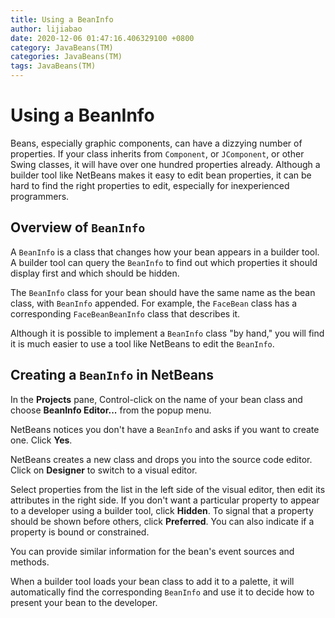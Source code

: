 ```yaml
---
title: Using a BeanInfo
author: lijiabao
date: 2020-12-06 01:47:16.406329100 +0800
category: JavaBeans(TM)
categories: JavaBeans(TM)
tags: JavaBeans(TM)
---
```


# Using a BeanInfo

Beans, especially graphic components, can have a dizzying number of properties. If your class inherits from `Component`, or `JComponent`, or other Swing classes, it will have over one hundred properties already. Although a builder tool like NetBeans makes it easy to edit bean properties, it can be hard to find the right properties to edit, especially for inexperienced programmers.

## Overview of `BeanInfo`

A `BeanInfo` is a class that changes how your bean appears in a builder tool. A builder tool can query the `BeanInfo` to find out which properties it should display first and which should be hidden.

The `BeanInfo` class for your bean should have the same name as the bean class, with `BeanInfo` appended. For example, the `FaceBean` class has a corresponding `FaceBeanBeanInfo` class that describes it.

Although it is possible to implement a `BeanInfo` class "by hand," you will find it is much easier to use a tool like NetBeans to edit the `BeanInfo`.

## Creating a `BeanInfo` in NetBeans

In the **Projects** pane, Control-click on the name of your bean class and choose **BeanInfo Editor...** from the popup menu.

NetBeans notices you don't have a `BeanInfo` and asks if you want to create one. Click **Yes**.

NetBeans creates a new class and drops you into the source code editor. Click on **Designer** to switch to a visual editor.

Select properties from the list in the left side of the visual editor, then edit its attributes in the right side. If you don't want a particular property to appear to a developer using a builder tool, click **Hidden**. To signal that a property should be shown before others, click **Preferred**. You can also indicate if a property is bound or constrained.

You can provide similar information for the bean's event sources and methods.

When a builder tool loads your bean class to add it to a palette, it will automatically find the corresponding `BeanInfo` and use it to decide how to present your bean to the developer.
